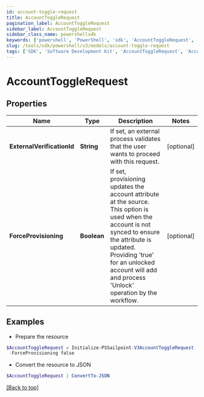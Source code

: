 ```yaml
---
id: account-toggle-request
title: AccountToggleRequest
pagination_label: AccountToggleRequest
sidebar_label: AccountToggleRequest
sidebar_class_name: powershellsdk
keywords: ['powershell', 'PowerShell', 'sdk', 'AccountToggleRequest', 'AccountToggleRequest'] 
slug: /tools/sdk/powershell/v3/models/account-toggle-request
tags: ['SDK', 'Software Development Kit', 'AccountToggleRequest', 'AccountToggleRequest']
---
```



# AccountToggleRequest

## Properties

Name | Type | Description | Notes
------------ | ------------- | ------------- | -------------
**ExternalVerificationId** | **String** | If set, an external process validates that the user wants to proceed with this request. | [optional] 
**ForceProvisioning** | **Boolean** | If set, provisioning updates the account attribute at the source.   This option is used when the account is not synced to ensure the attribute is updated. Providing 'true' for an unlocked account will add and process 'Unlock' operation by the workflow. | [optional] 

## Examples

- Prepare the resource
```powershell
$AccountToggleRequest = Initialize-PSSailpoint.V3AccountToggleRequest  -ExternalVerificationId 3f9180835d2e5168015d32f890ca1581 `
 -ForceProvisioning false
```

- Convert the resource to JSON
```powershell
$AccountToggleRequest | ConvertTo-JSON
```


[[Back to top]](#) 

